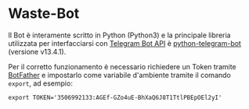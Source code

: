 # Waste-Bot
Il Bot è interamente scritto in Python (Python3) e la principale libreria utilizzata per interfacciarsi con [Telegram Bot API](https://core.telegram.org/bots/api) è [python-telegram-bot](https://github.com/python-telegram-bot/python-telegram-bot) (versione v13.4.1).

Per il corretto funzionamento è necessario richiedere un Token tramite [BotFather](https://t.me/BotFather) e impostarlo come variabile d'ambiente tramite il comando `export`, ad esempio:
```
export TOKEN='3506992133:AGEf-GZo4uE-BhXaQ6J8T1TtlPBEpOEl2yI'
```
